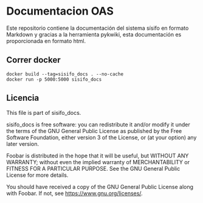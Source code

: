 # Documentacion OAS

Este repositorio contiene la documentación del sistema sísifo en formato Markdown y gracias a la herramienta pykwiki, esta documentación es proporcionada en formato html.



## Correr docker

    docker build --tag=sisifo_docs . --no-cache
    docker run -p 5000:5000 sisifo_docs



## Licencia

This file is part of sisifo_docs.

sisifo_docs is free software: you can redistribute it and/or modify
it under the terms of the GNU General Public License as published by
the Free Software Foundation, either version 3 of the License, or
(at your option) any later version.

Foobar is distributed in the hope that it will be useful,
but WITHOUT ANY WARRANTY; without even the implied warranty of
MERCHANTABILITY or FITNESS FOR A PARTICULAR PURPOSE.  See the
GNU General Public License for more details.

You should have received a copy of the GNU General Public License
along with Foobar.  If not, see <https://www.gnu.org/licenses/>.
